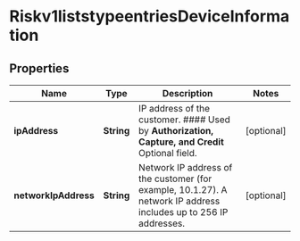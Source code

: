 
# Riskv1liststypeentriesDeviceInformation

## Properties
Name | Type | Description | Notes
------------ | ------------- | ------------- | -------------
**ipAddress** | **String** | IP address of the customer.  #### Used by **Authorization, Capture, and Credit** Optional field.  |  [optional]
**networkIpAddress** | **String** | Network IP address of the customer (for example, 10.1.27). A network IP address includes up to 256 IP addresses.  |  [optional]



